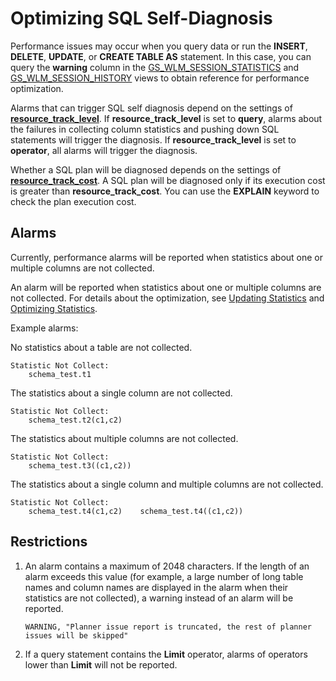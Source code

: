 # Optimizing SQL Self-Diagnosis<a name="EN-US_TOPIC_0245374558"></a>

Performance issues may occur when you query data or run the  **INSERT**,  **DELETE**,  **UPDATE**, or  **CREATE TABLE AS**  statement. In this case, you can query the  **warning**  column in the [GS\_WLM\_SESSION\_STATISTICS](../DatabaseReference/gs_wlm_session_statistics.md)  and  [GS\_WLM\_SESSION\_HISTORY](../DatabaseReference/gs_wlm_session_history.md) views to obtain reference for performance optimization.

Alarms that can trigger SQL self diagnosis depend on the settings of  **[resource\_track\_level](resource-load-management.md#en-us_topic_0237124729_section153571329142612)**. If  **resource\_track\_level**  is set to  **query**, alarms about the failures in collecting column statistics and pushing down SQL statements will trigger the diagnosis. If  **resource\_track\_level**  is set to  **operator**, all alarms will trigger the diagnosis.

Whether a SQL plan will be diagnosed depends on the settings of  **[resource\_track\_cost](resource-load-management.md#en-us_topic_0237124729_section1089022732713)**. A SQL plan will be diagnosed only if its execution cost is greater than  **resource\_track\_cost**. You can use the  **EXPLAIN**  keyword to check the plan execution cost.

## Alarms<a name="en-us_topic_0237121523_section1451592315913"></a>

Currently, performance alarms will be reported when statistics about one or multiple columns are not collected.

An alarm will be reported when statistics about one or multiple columns are not collected. For details about the optimization, see  [Updating Statistics](updating-statistics.md)  and  [Optimizing Statistics](optimizing-statistics.md).

Example alarms:

No statistics about a table are not collected.

```
Statistic Not Collect:
    schema_test.t1
```

The statistics about a single column are not collected.

```
Statistic Not Collect:
    schema_test.t2(c1,c2)
```

The statistics about multiple columns are not collected.

```
Statistic Not Collect:
    schema_test.t3((c1,c2))
```

The statistics about a single column and multiple columns are not collected.

```
Statistic Not Collect:
    schema_test.t4(c1,c2)    schema_test.t4((c1,c2))
```

## Restrictions<a name="en-us_topic_0237121523_section728715105125"></a>

1.  An alarm contains a maximum of 2048 characters. If the length of an alarm exceeds this value \(for example, a large number of long table names and column names are displayed in the alarm when their statistics are not collected\), a warning instead of an alarm will be reported.

    ```
    WARNING, "Planner issue report is truncated, the rest of planner issues will be skipped"
    ```

2.  If a query statement contains the  **Limit**  operator, alarms of operators lower than  **Limit**  will not be reported.
